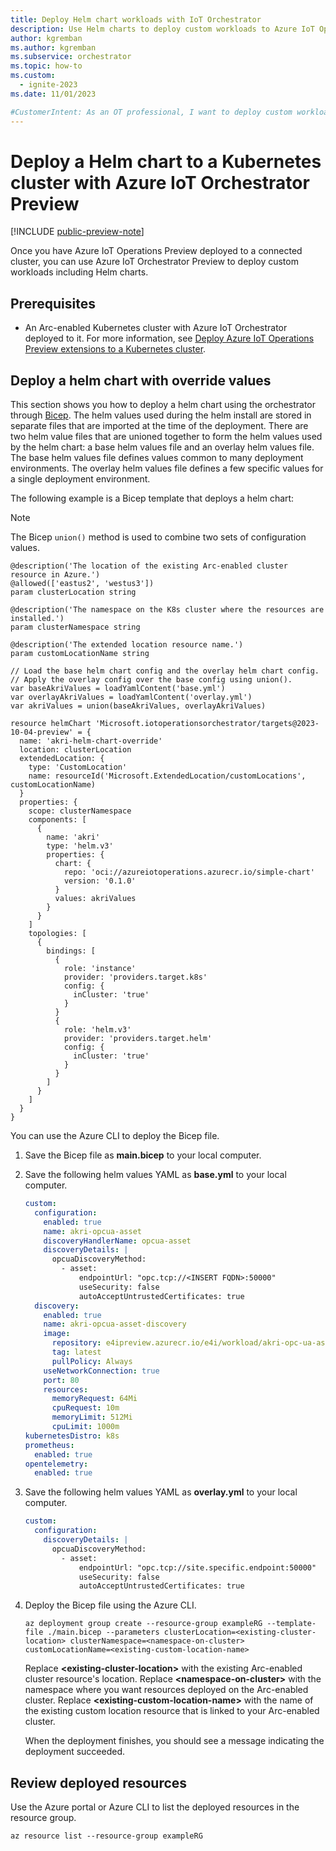 ```yaml
---
title: Deploy Helm chart workloads with IoT Orchestrator
description: Use Helm charts to deploy custom workloads to Azure IoT Operations clusters with the Azure IoT Orchestrator
author: kgremban
ms.author: kgremban
ms.subservice: orchestrator
ms.topic: how-to
ms.custom:
  - ignite-2023
ms.date: 11/01/2023

#CustomerIntent: As an OT professional, I want to deploy custom workloads to a Kubernetes cluster.
---
```


# Deploy a Helm chart to a Kubernetes cluster with Azure IoT Orchestrator Preview

[!INCLUDE [public-preview-note](../includes/public-preview-note.md)]

Once you have Azure IoT Operations Preview deployed to a connected cluster, you can use Azure IoT Orchestrator Preview to deploy custom workloads including Helm charts.

## Prerequisites

* An Arc-enabled Kubernetes cluster with Azure IoT Orchestrator deployed to it. For more information, see [Deploy Azure IoT Operations Preview extensions to a Kubernetes cluster](../deploy-iot-ops/howto-deploy-iot-operations.md).

## Deploy a helm chart with override values

This section shows you how to deploy a helm chart using the orchestrator through [Bicep](../../azure-resource-manager/bicep/deploy-cli.md). The helm values used during the helm install are stored in separate files that are imported at the time of the deployment. There are two helm value files that are unioned together to form the helm values used by the helm chart: a base helm values file and an overlay helm values file. The base helm values file defines values common to many deployment environments. The overlay helm values file defines a few specific values for a single deployment environment.

The following example is a Bicep template that deploys a helm chart:

>[!NOTE]
>The Bicep `union()` method is used to combine two sets of configuration values.

```bicep
@description('The location of the existing Arc-enabled cluster resource in Azure.')
@allowed(['eastus2', 'westus3'])
param clusterLocation string

@description('The namespace on the K8s cluster where the resources are installed.')
param clusterNamespace string

@description('The extended location resource name.')
param customLocationName string

// Load the base helm chart config and the overlay helm chart config.
// Apply the overlay config over the base config using union().
var baseAkriValues = loadYamlContent('base.yml')
var overlayAkriValues = loadYamlContent('overlay.yml')
var akriValues = union(baseAkriValues, overlayAkriValues)

resource helmChart 'Microsoft.iotoperationsorchestrator/targets@2023-10-04-preview' = {
  name: 'akri-helm-chart-override'
  location: clusterLocation
  extendedLocation: {
    type: 'CustomLocation'
    name: resourceId('Microsoft.ExtendedLocation/customLocations', customLocationName)
  }
  properties: {
    scope: clusterNamespace
    components: [
      {
        name: 'akri'
        type: 'helm.v3'
        properties: {
          chart: {
            repo: 'oci://azureiotoperations.azurecr.io/simple-chart'
            version: '0.1.0'
          }
          values: akriValues
        }
      }
    ]
    topologies: [
      {
        bindings: [
          {
            role: 'instance'
            provider: 'providers.target.k8s'
            config: {
              inCluster: 'true'
            }
          }
          {
            role: 'helm.v3'
            provider: 'providers.target.helm'
            config: {
              inCluster: 'true'
            }
          }
        ]
      }
    ]
  }
}
```

You can use the Azure CLI to deploy the Bicep file.

1. Save the Bicep file as **main.bicep** to your local computer.

2. Save the following helm values YAML as **base.yml** to your local computer.

    ```yaml
    custom:
      configuration:
        enabled: true
        name: akri-opcua-asset
        discoveryHandlerName: opcua-asset
        discoveryDetails: |
          opcuaDiscoveryMethod:
            - asset:
                endpointUrl: "opc.tcp://<INSERT FQDN>:50000"
                useSecurity: false
                autoAcceptUntrustedCertificates: true   
      discovery:
        enabled: true
        name: akri-opcua-asset-discovery
        image:
          repository: e4ipreview.azurecr.io/e4i/workload/akri-opc-ua-asset-discovery
          tag: latest
          pullPolicy: Always
        useNetworkConnection: true
        port: 80
        resources:
          memoryRequest: 64Mi
          cpuRequest: 10m
          memoryLimit: 512Mi
          cpuLimit: 1000m
    kubernetesDistro: k8s
    prometheus:
      enabled: true
    opentelemetry:
      enabled: true    
    ```

3. Save the following helm values YAML as **overlay.yml** to your local computer.

    ```yaml
    custom:
      configuration:
        discoveryDetails: |
          opcuaDiscoveryMethod:
            - asset:
                endpointUrl: "opc.tcp://site.specific.endpoint:50000"
                useSecurity: false
                autoAcceptUntrustedCertificates: true 
    ```

4. Deploy the Bicep file using the Azure CLI.

    ```azurecli
    az deployment group create --resource-group exampleRG --template-file ./main.bicep --parameters clusterLocation=<existing-cluster-location> clusterNamespace=<namespace-on-cluster> customLocationName=<existing-custom-location-name>
    ```

    Replace **\<existing-cluster-location\>** with the existing Arc-enabled cluster resource's location. Replace **\<namespace-on-cluster\>** with the namespace where you want resources deployed on the Arc-enabled cluster. Replace **\<existing-custom-location-name\>** with the name of the existing custom location resource that is linked to your Arc-enabled cluster.

    When the deployment finishes, you should see a message indicating the deployment succeeded.

## Review deployed resources

Use the Azure portal or Azure CLI to list the deployed resources in the resource group.

```azurecli
az resource list --resource-group exampleRG
```
